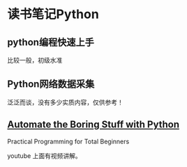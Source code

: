 # 读书笔记Python

## python编程快速上手
比较一般，初级水准
## Python网络数据采集
泛泛而谈，没有多少实质内容，仅供参考！
## [Automate the Boring Stuff with Python](https://automatetheboringstuff.com/)
Practical Programming for Total Beginners

youtube 上面有视频讲解。
